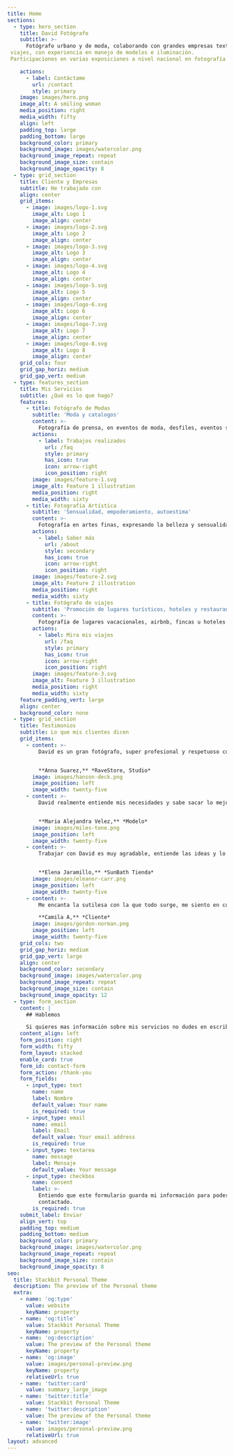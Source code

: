 ```yaml
---
title: Home
sections:
  - type: hero_section
    title: David Fotógrafo
    subtitle: >-
      Fotógrafo urbano y de moda, colaborando con grandes empresas textiles y publicitarias realizando fotos para catálogos y de
 viajes, con experiencia en manejo de modelos e iluminación. 
 Participaciones en varias exposiciones a nivel nacional en fotografía artistica. 

    actions:
      - label: Contáctame
        url: /contact
        style: primary
    image: images/hero.png
    image_alt: A smiling woman
    media_position: right
    media_width: fifty
    align: left
    padding_top: large
    padding_bottom: large
    background_color: primary
    background_image: images/watercolor.png
    background_image_repeat: repeat
    background_image_size: contain
    background_image_opacity: 8
  - type: grid_section
    title: Cliente y Empresas
    subtitle: He trabajado con
    align: center
    grid_items:
      - image: images/logo-1.svg
        image_alt: Logo 1
        image_align: center
      - image: images/logo-2.svg
        image_alt: Logo 2
        image_align: center
      - image: images/logo-3.svg
        image_alt: Logo 3
        image_align: center
      - image: images/logo-4.svg
        image_alt: Logo 4
        image_align: center
      - image: images/logo-5.svg
        image_alt: Logo 5
        image_align: center
      - image: images/logo-6.svg
        image_alt: Logo 6
        image_align: center
      - image: images/logo-7.svg
        image_alt: Logo 7
        image_align: center
      - image: images/logo-8.svg
        image_alt: Logo 8
        image_align: center
    grid_cols: four
    grid_gap_horiz: medium
    grid_gap_vert: medium
  - type: features_section
    title: Mis Servicios
    subtitle: ¿Qué es lo que hago?
    features:
      - title: Fotógrafo de Modas
        subtitle: 'Moda y catalogos'
        content: >-
          Fotografía de prensa, en eventos de moda, desfiles, eventos sociales, creación de catalogos para ropa urbana, vestido de baño, ropa interior. 
        actions:
          - label: Trabajos realizados
            url: /faq
            style: primary
            has_icon: true
            icon: arrow-right
            icon_position: right
        image: images/feature-1.svg
        image_alt: Feature 1 illustration
        media_position: right
        media_width: sixty
      - title: Fotografía Artística
        subtitle: 'Sensualidad, empoderamiento, autoestima'
        content: >-
          Fotografía en artes finas, expresando la belleza y sensualidad del cuerpo femenino, para modelos o mujeres que simplemente quieren verse sensuales y recobrar la confianza en sí mismas. 
        actions:
          - label: Saber más
            url: /about
            style: secondary
            has_icon: true
            icon: arrow-right
            icon_position: right
        image: images/feature-2.svg
        image_alt: Feature 2 illustration
        media_position: right
        media_width: sixty
      - title: Fotógrafo de viajes 
        subtitle: 'Promoción de lugares turísticos, hoteles y restaurantes'
        content: >-
          Fotografía de lugares vacacionales, airbnb, fincas u hoteles y lugares a promocionar. 
        actions:
          - label: Mira mis viajes
            url: /faq
            style: primary
            has_icon: true
            icon: arrow-right
            icon_position: right
        image: images/feature-3.svg
        image_alt: Feature 3 illustration
        media_position: right
        media_width: sixty
    feature_padding_vert: large
    align: center
    background_color: none
  - type: grid_section
    title: Testimonios
    subtitle: Lo que mis clientes dicen
    grid_items:
      - content: >-
          David es un gran fotógrafo, super profesional y respetuoso con una perspectiva distinta de las cosas.


          **Anna Suarez,** *RaveStore, Studio*
        image: images/hanson-deck.png
        image_position: left
        image_width: twenty-five
      - content: >-
          David realmente entiende mis necesidades y sabe sacar lo mejor de mi haciendo que todo fluya. Estoy muy satisfecha.


          **Maria Alejandra Velez,** *Modelo*
        image: images/miles-tone.png
        image_position: left
        image_width: twenty-five
      - content: >-
          Trabajar con David es muy agradable, entiende las ideas y lo que la marca requiere proyectar.


          **Elena Jaramillo,** *SunBath Tienda*
        image: images/eleanor-carr.png
        image_position: left
        image_width: twenty-five
      - content: >-
          Me encanta la sutilesa con la que todo surge, me siento en confianza y disfruto de cada sesion con David.

          **Camila A,** *Cliente*
        image: images/gordon-norman.png
        image_position: left
        image_width: twenty-five
    grid_cols: two
    grid_gap_horiz: medium
    grid_gap_vert: large
    align: center
    background_color: secondary
    background_image: images/watercolor.png
    background_image_repeat: repeat
    background_image_size: contain
    background_image_opacity: 12
  - type: form_section
    content: |
      ## Hablemos

      Si quieres mas información sobre mis servicios no dudes en escribirme.
    content_align: left
    form_position: right
    form_width: fifty
    form_layout: stacked
    enable_card: true
    form_id: contact-form
    form_action: /thank-you
    form_fields:
      - input_type: text
        name: name
        label: Nombre
        default_value: Your name
        is_required: true
      - input_type: email
        name: email
        label: Email
        default_value: Your email address
        is_required: true
      - input_type: textarea
        name: message
        label: Mensaje
        default_value: Your message
      - input_type: checkbox
        name: consent
        label: >-
          Entiendo que este formulario guarda mi información para poder ser
          contactado.
        is_required: true
    submit_label: Enviar
    align_vert: top
    padding_top: medium
    padding_bottom: medium
    background_color: primary
    background_image: images/watercolor.png
    background_image_repeat: repeat
    background_image_size: contain
    background_image_opacity: 8
seo:
  title: Stackbit Personal Theme
  description: The preview of the Personal theme
  extra:
    - name: 'og:type'
      value: website
      keyName: property
    - name: 'og:title'
      value: Stackbit Personal Theme
      keyName: property
    - name: 'og:description'
      value: The preview of the Personal theme
      keyName: property
    - name: 'og:image'
      value: images/personal-preview.png
      keyName: property
      relativeUrl: true
    - name: 'twitter:card'
      value: summary_large_image
    - name: 'twitter:title'
      value: Stackbit Personal Theme
    - name: 'twitter:description'
      value: The preview of the Personal theme
    - name: 'twitter:image'
      value: images/personal-preview.png
      relativeUrl: true
layout: advanced
---
```

